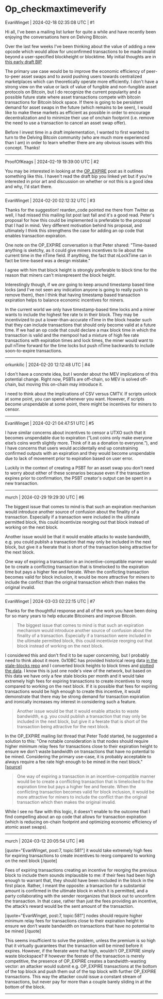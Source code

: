 # Op_checkmaxtimeverify

EvanWinget | 2024-02-18 02:35:08 UTC | #1

Hi all, I've been a mailing list lurker for quite a while and have recently been enjoying the conversations here on Delving Bitcoin. 

Over the last few weeks I've been thinking about the value of adding a new opcode which would allow for unconfirmed transactions to be made invalid beyond a user-specified blockheight or blocktime. My initial thoughts are in [this early draft BIP](https://github.com/EvanWinget/bips/blob/7d70761da8fe43ae5d4fdd0c18b14765652ccfec/bip-checkmaxtimeverify.mediawiki)

The primary use case would be to improve the economic efficiency of peer-to-peer asset swaps and to avoid pushing users towards centralized marketplaces which can theoretically operate more efficiently. I don't have a strong view on the value or lack of value of fungible and non-fungible asset protocols on Bitcoin, but I do recognize the current popularity and a possible future state where asset transactions compete with bitcoin transactions for Bitcoin block space. If there is going to be persistent demand for asset swaps in the future (which remains to be seen), I would like to make these markets as efficient as possible in order to encourage decentralization and to minimize their use of onchain footprint (i.e. remove the need to use a transaction to cancel an asset swap offer).

Before I invest time in a draft implementation, I wanted to first wanted to turn to the Delving Bitcoin community (who are much more experienced than I am) in order to learn whether there are any obvious issues with this concept. Thanks!

-------------------------

ProofOfKeags | 2024-02-19 19:39:00 UTC | #2

You may be interested in looking at the [OP_EXPIRE](https://lists.linuxfoundation.org/pipermail/bitcoin-dev/2023-October/022042.html) post as it outlines something like this. I haven't read the draft bip you linked yet but if you're interested in prior art and discussion on whether or not this is a good idea and why, I'd start there.

-------------------------

EvanWinget | 2024-02-20 02:12:32 UTC | #3

Thanks for the suggestion! rearden_code pointed me there from Twitter as well, I had missed this mailing list post last fall and it's a good read.  Peter's proposal for how this could be implemented is preferable to the proposal that I had in mind. Very different motivation behind his proposal, and ultimately I think this strengthens the case for adding an op code that enables transaction expiration.

One note on the OP_EXPIRE conversation is that Peter shared: "Time-based anything is sketchy, as it could give miners incentives to lie about
the current time in the nTime field. If anything, the fact that nLockTime can
in fact be time-based was a design mistake."

I agree with him that block height is strongly preferable to block time for the reason that miners can't misrepresent the block height.

Interestingly though, if we *are* going to keep around timestamp based time locks (and I've not seen any indication anyone is going to really push to remove them), then I think that having timestamp based transaction expiration helps to balance economic incentives for miners.

In the current world we only have timestamp-based time locks and a miner wants to include the highest fee rate tx in their block. They may be incentivized to put a lower-than-accurate nTime in the block header such that they can include transactions that should only become valid at a future time. If we had an op code that could declare a max block time in which the transaction is valid and the mempool had a mixture of high fee rate transactions with expiration times and lock times, the miner would want to pull nTime forward for the time locks but push nTime backwards to include soon-to-expire transactions.

-------------------------

orkunkilic | 2024-02-20 12:12:48 UTC | #4

I don't have a concrete idea, but I wonder about the MEV implications of this potential change. Right now, PSBTs are off-chain, so MEV is solved off-chain, but moving this on-chain may introduce it.

I need to think about the implications of CSV versus CMTV. If scripts unlock at some point, you can spend whenever you want. However, if scripts become unspendable at some point, there might be incentives for miners to censor.

-------------------------

EvanWinget | 2024-02-21 04:47:51 UTC | #5

I have similar concerns about incentives to censor a UTXO such that it becomes unspendable due to expiration (“Lost coins only make everyone else’s coins worth slightly more. Think of it as a donation to everyone.”), and I have concerns that users would accidentally end up constraining confirmed outputs with an expiration and they would become unspendable due to lack of movement prior to expiration based on user error.

Luckily in the context of creating a PSBT for an asset swap you don't need to worry about either of these scenarios because even if the transaction expires prior to confirmation, the PSBT creator's output can be spent in a new transaction.

-------------------------

murch | 2024-02-29 19:29:30 UTC | #6

The biggest issue that comes to mind is that such an expiration mechanism would introduce another source of confusion about the finality of a transaction. Especially if a transaction were included in the ultimate permitted block, this could incentivize reorging out that block instead of working on the next block.

Another issue would be that it would enable attacks to waste bandwidth, e.g. you could publish a transaction that may only be included in the next block, but give it a feerate that is short of the transaction being attractive for the next block.

One way of expiring a transaction in an incentive-compatible manner would be to create a conflicting transaction that is timelocked to the expiration time but pays a higher fee and feerate. When the conflicting transaction becomes valid for block inclusion, it would be more attractive for miners to include the conflict than the original transaction which then makes the original invalid.

-------------------------

EvanWinget | 2024-03-03 02:22:15 UTC | #7

Thanks for the thoughtful response and all of the work you have been doing for so many years to help educate Bitcoiners and improve Bitcoin.

> The biggest issue that comes to mind is that such an expiration mechanism would introduce another source of confusion about the finality of a transaction. Especially if a transaction were included in the ultimate permitted block, this could incentivize reorging out that block instead of working on the next block.

I considered this and don't find it to be super concerning, but I probably need to think about it more. 0x10BC has provided historical reorg data [in the stale-blocks repo](https://github.com/bitcoin-data/stale-blocks) and I converted block heights to block times and [plotted the data](https://github.com/EvanWinget/bips/blob/7d70761da8fe43ae5d4fdd0c18b14765652ccfec/bip-checkmaxtimeverify/Monthly_stale_block_chart.png). I know this is just one node's view of the network, but based on this data we have only a few stale blocks per month and it would take extremely high fees for expiring transactions to create incentives to reorg compared to working on the next block. If it is possible that fees for expiring transactions would be high enough to create this incentive, it would demonstrate that there may be strong demand for transaction expiration and ironically increases my interest in considering such a feature.

> Another issue would be that it would enable attacks to waste bandwidth, e.g. you could publish a transaction that may only be included in the next block, but give it a feerate that is short of the transaction being attractive for the next block.

In the OP_EXPIRE mailing list thread that Peter Todd started, he suggested a solution to this: "One notable consideration is that
nodes should require higher minimum relay fees for transactions close to their
expiration height to ensure we don't waste bandwidth on transactions that have
no potential to be mined. Considering the primary use-case, it is probably
acceptable to always require a fee rate high enough to be mined in the next
block." [[source](https://lists.linuxfoundation.org/pipermail/bitcoin-dev/2023-October/022042.html)]

> One way of expiring a transaction in an incentive-compatible manner would be to create a conflicting transaction that is timelocked to the expiration time but pays a higher fee and feerate. When the conflicting transaction becomes valid for block inclusion, it would be more attractive for miners to include the conflict than the original transaction which then makes the original invalid.

While I see no flaw with this logic, it doesn't enable to the outcome that I find compelling about an op code that allows for transaction expiration (which is reducing on-chain footprint and optimizing economic efficiency of atomic asset swaps).

-------------------------

murch | 2024-03-12 20:05:54 UTC | #8

[quote="EvanWinget, post:7, topic:581"]
it would take extremely high fees for expiring transactions to create incentives to reorg compared to working on the next block
[/quote]

Fees of expiring transactions creating an incentive for reorging the previous block to include them sounds implausible to me: if their fees had been high enough to warrant that, they should have been included in the block in the first place. Rather, I meant the opposite: a transaction for a substantial amount is confirmed in the ultimate block in which it is permitted, and a party collaborating with the sender reorganizes that block out to unconfirm the transaction. In that case, rather than just the fees providing an incentive, the attack’s reward would be the sent amount of the transaction.

[quote="EvanWinget, post:7, topic:581"]
nodes should require higher minimum relay fees for transactions close to their expiration height to ensure we don’t waste bandwidth on transactions that have no potential to be mined
[/quote]

This seems insufficient to solve the problem, unless the premium is so high that it virtually guarantees that the transaction will be mined before it expires. However, if the feerate were that high, wouldn’t OP_EXPIRE simply waste blockspace? If however the feerate of the transaction is merely competitive, the presence of OP_EXPIRE creates a bandwidth-wasting vector: an attacker would submit e.g. OP_EXPIRE transactions at the bottom of the top block and push them out of the top block with further OP_EXPIRE transactions. This way the attacker could issue a constant stream of transactions, but never pay for more than a couple barely sliding in at the bottom of the block.

-------------------------

